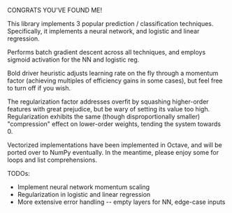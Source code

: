 CONGRATS YOU'VE FOUND ME!

This library implements 3 popular prediction / classification techniques.
Specifically, it implements a neural network, and logistic and linear regression.

Performs batch gradient descent across all techniques, and employs sigmoid activation for the NN and logistic reg.

Bold driver heuristic adjusts learning rate on the fly through a momentum factor (achieving multiples of efficiency gains in some cases), but feel free to turn off if you wish.

The regularization factor addresses overfit by squashing higher-order features with great prejudice, but be wary of setting its value too high. Regularization exhibits the same (though disproportionally smaller) "compression" effect on lower-order weights, tending the system towards 0.

Vectorized implementations have been implemented in Octave, and will be ported over to NumPy eventually. In the meantime, please enjoy some for loops and list comprehensions.


TODOs:
- Implement neural network momentum scaling
- Regularization in logistic and linear regression
- More extensive error handling -- empty layers for NN, edge-case inputs
